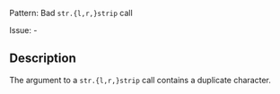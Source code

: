 Pattern: Bad `str.{l,r,}strip` call

Issue: -

## Description

The argument to a `str.{l,r,}strip` call contains a duplicate character.
